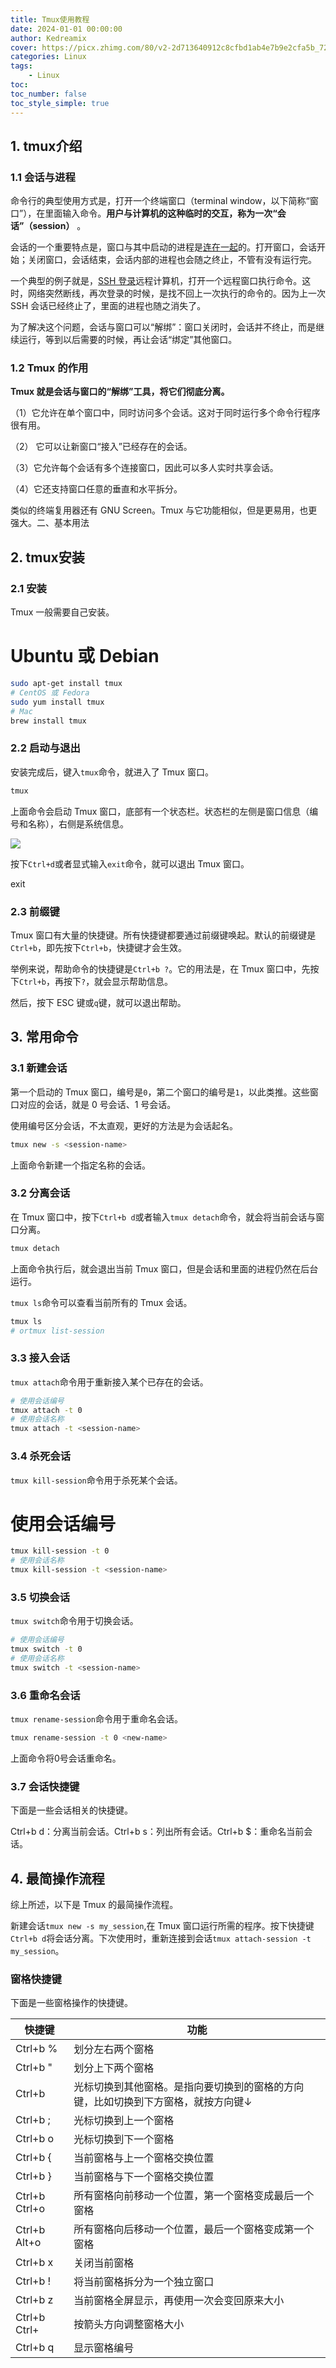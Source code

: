 ```yaml
---
title: Tmux使用教程
date: 2024-01-01 00:00:00
author: Kedreamix
cover: https://picx.zhimg.com/80/v2-2d713640912c8cfbd1ab4e7b9e2cfa5b_720w.png
categories: Linux
tags:
    - Linux
toc:
toc_number: false
toc_style_simple: true
---
```


## 1. tmux介绍

### 1.1 会话与进程

命令行的典型使用方式是，打开一个终端窗口（terminal window，以下简称“窗口”），在里面输入命令。**用户与计算机的这种临时的交互，称为一次“会话”（session）** 。

会话的一个重要特点是，窗口与其中启动的进程是[连在一起](https://www.ruanyifeng.com/blog/2016/02/linux-daemon.html)的。打开窗口，会话开始；关闭窗口，会话结束，会话内部的进程也会随之终止，不管有没有运行完。

一个典型的例子就是，[SSH 登录](https://www.ruanyifeng.com/blog/2011/12/ssh_remote_login.html)远程计算机，打开一个远程窗口执行命令。这时，网络突然断线，再次登录的时候，是找不回上一次执行的命令的。因为上一次 SSH 会话已经终止了，里面的进程也随之消失了。

为了解决这个问题，会话与窗口可以“解绑”：窗口关闭时，会话并不终止，而是继续运行，等到以后需要的时候，再让会话“绑定”其他窗口。

### 1.2 Tmux 的作用

**Tmux 就是会话与窗口的“解绑”工具，将它们彻底分离。**

（1）它允许在单个窗口中，同时访问多个会话。这对于同时运行多个命令行程序很有用。


（2） 它可以让新窗口“接入”已经存在的会话。

（3）它允许每个会话有多个连接窗口，因此可以多人实时共享会话。

（4）它还支持窗口任意的垂直和水平拆分。


类似的终端复用器还有 GNU Screen。Tmux 与它功能相似，但是更易用，也更强大。二、基本用法

## 2. tmux安装

### 2.1 安装

Tmux 一般需要自己安装。

# Ubuntu 或 Debian

```bash
sudo apt-get install tmux
# CentOS 或 Fedora
sudo yum install tmux
# Mac
brew install tmux
```

### 2.2 启动与退出

安装完成后，键入`tmux`命令，就进入了 Tmux 窗口。

```bash
tmux
```


上面命令会启动 Tmux 窗口，底部有一个状态栏。状态栏的左侧是窗口信息（编号和名称），右侧是系统信息。

![](https://picx.zhimg.com/v2-3a8a91db08866f19a26aa93ac8b40fc4.png)

按下`Ctrl+d`或者显式输入`exit`命令，就可以退出 Tmux 窗口。

exit


### 2.3 前缀键

Tmux 窗口有大量的快捷键。所有快捷键都要通过前缀键唤起。默认的前缀键是`Ctrl+b`，即先按下`Ctrl+b`，快捷键才会生效。

举例来说，帮助命令的快捷键是`Ctrl+b ?`。它的用法是，在 Tmux 窗口中，先按下`Ctrl+b`，再按下`?`，就会显示帮助信息。

然后，按下 ESC 键或`q`键，就可以退出帮助。

## 3. 常用命令

### 3.1 新建会话

第一个启动的 Tmux 窗口，编号是`0`，第二个窗口的编号是`1`，以此类推。这些窗口对应的会话，就是 0 号会话、1 号会话。

使用编号区分会话，不太直观，更好的方法是为会话起名。

```bash
tmux new -s <session-name>
```


上面命令新建一个指定名称的会话。

### 3.2 分离会话

在 Tmux 窗口中，按下`Ctrl+b d`或者输入`tmux detach`命令，就会将当前会话与窗口分离。

```bash
tmux detach
```


上面命令执行后，就会退出当前 Tmux 窗口，但是会话和里面的进程仍然在后台运行。

`tmux ls`命令可以查看当前所有的 Tmux 会话。

```bash
tmux ls
# ortmux list-session
```




### 3.3 接入会话

`tmux attach`命令用于重新接入某个已存在的会话。

```bash
# 使用会话编号
tmux attach -t 0
# 使用会话名称
tmux attach -t <session-name>
```

### 3.4 杀死会话

`tmux kill-session`命令用于杀死某个会话。

# 使用会话编号
```bash
tmux kill-session -t 0
# 使用会话名称
tmux kill-session -t <session-name>
```

### 3.5 切换会话

`tmux switch`命令用于切换会话。

```bash
# 使用会话编号
tmux switch -t 0
# 使用会话名称
tmux switch -t <session-name>
```


### 3.6 重命名会话

`tmux rename-session`命令用于重命名会话。

```bash
tmux rename-session -t 0 <new-name>
```


上面命令将0号会话重命名。

### 3.7 会话快捷键

下面是一些会话相关的快捷键。

Ctrl+b d：分离当前会话。Ctrl+b s：列出所有会话。Ctrl+b $：重命名当前会话。


## 4. 最简操作流程

综上所述，以下是 Tmux 的最简操作流程。

新建会话`tmux new -s my_session`,在 Tmux 窗口运行所需的程序。按下快捷键`Ctrl+b d`将会话分离。下次使用时，重新连接到会话`tmux attach-session -t my_session`。

### 窗格快捷键

下面是一些窗格操作的快捷键。

| 快捷键                  | 功能                                                         |
| ----------------------- | ------------------------------------------------------------ |
| Ctrl+b %                | 划分左右两个窗格                                             |
| Ctrl+b "                | 划分上下两个窗格                                             |
| Ctrl+b <arrow key>      | 光标切换到其他窗格。<arrow key>是指向要切换到的窗格的方向键，比如切换到下方窗格，就按方向键↓ |
| Ctrl+b ;                | 光标切换到上一个窗格                                         |
| Ctrl+b o                | 光标切换到下一个窗格                                         |
| Ctrl+b {                | 当前窗格与上一个窗格交换位置                                 |
| Ctrl+b }                | 当前窗格与下一个窗格交换位置                                 |
| Ctrl+b Ctrl+o           | 所有窗格向前移动一个位置，第一个窗格变成最后一个窗格         |
| Ctrl+b Alt+o            | 所有窗格向后移动一个位置，最后一个窗格变成第一个窗格         |
| Ctrl+b x                | 关闭当前窗格                                                 |
| Ctrl+b !                | 将当前窗格拆分为一个独立窗口                                 |
| Ctrl+b z                | 当前窗格全屏显示，再使用一次会变回原来大小                   |
| Ctrl+b Ctrl+<arrow key> | 按箭头方向调整窗格大小                                       |
| Ctrl+b q                | 显示窗格编号                                                 |